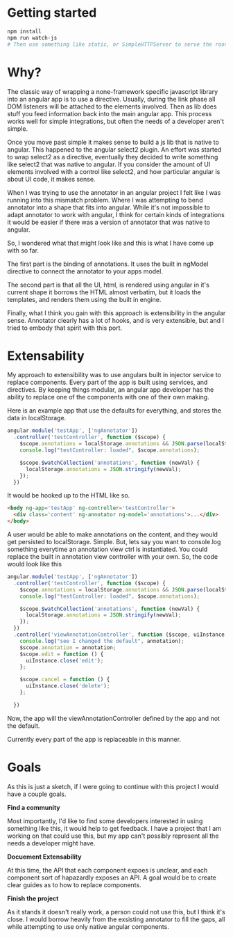 # Getting started

```bash
npm install
npm run watch-js
# Then use something like static, or SimpleHTTPServer to serve the root directory and load up test.html
```

# Why?

The classic way of wrapping a none-framework specific javascript library into an angular app is to use a directive. Usually, during the link phase all DOM listeners will be attached to the elements involved. Then as lib does stuff you feed information back into the main angular app. This process works well for simple integrations, but often the needs of a developer aren't simple.

Once you move past simple it makes sense to build a js lib that is native to angular. This happened to the angular select2 plugin. An effort was started to wrap select2 as a directive, eventually they decided to write something like select2 that was native to angular. If you consider the amount of UI elements involved with a control like select2, and how particular angular is about UI code, it makes sense.

When I was trying to use the annotator in an angular project I felt like I was running into this mismatch problem. Where I was attempting to bend annotator into a shape that fits into angular. While it's not impossible to adapt annotator to work with angular, I think for certain kinds of integrations it would be easier if there was a version of annotator that was native to angular.

So, I wondered what that might look like and this is what I have come up with so far.

The first part is the binding of annotations. It uses the built in ngModel directive to connect the annotator to your apps model.

The second part is that all the UI, html, is rendered using angular in it's current shape it borrows the HTML almost verbatim, but it loads the templates, and renders them using the built in engine.

Finally, what I think you gain with this approach is extensibility in the angular sense. Annotator clearly has a lot of hooks, and is very extensible, but and I tried to embody that spirit with this port.

# Extensability

My approach to extensibility was to use angulars built in injector service to replace components. Every part of the app is built using services, and directives. By keeping things modular, an angular app developer has the ability to replace one of the components with one of their own making.

Here is an example app that use the defaults for everything, and stores the data in localStorage.

```js
angular.module('testApp', ['ngAnnotator'])
  .controller('testController', function ($scope) {
    $scope.annotations = localStorage.annotations && JSON.parse(localStorage.annotations) || [];
    console.log("testController: loaded", $scope.annotations);

    $scope.$watchCollection('annotations', function (newVal) {
      localStorage.annotations = JSON.stringify(newVal);
    });
  })
```

It would be hooked up to the HTML like so.

```html
<body ng-app='testApp' ng-controller='testController'>
  <div class='content' ng-annotator ng-model='annotations'>...</div>
</body>
```

A user would be able to make annotations on the content, and they would get persisted to localStorage. Simple. But, lets say you want to console.log something everytime an annotation view ctrl is instantiated. You could replace the built in annotation view controller with your own. So, the code would look like this

```js
angular.module('testApp', ['ngAnnotator'])
  .controller('testController', function ($scope) {
    $scope.annotations = localStorage.annotations && JSON.parse(localStorage.annotations) || [];
    console.log("testController: loaded", $scope.annotations);

    $scope.$watchCollection('annotations', function (newVal) {
      localStorage.annotations = JSON.stringify(newVal);
    });
  })
  .controller('viewAnnotationController', function ($scope, uiInstance, annotation) {
    console.log("see I changed the default", annotation);
    $scope.annotation = annotation;
    $scope.edit = function () {
      uiInstance.close('edit');
    };

    $scope.cancel = function () {
      uiInstance.close('delete');
    };

  })
```

Now, the app will the viewAnnotationController defined by the app and not the default.

Currently every part of the app is replaceable in this manner.

# Goals

As this is just a sketch, if I were going to continue with this project I would have a couple goals.

**Find a community**

Most importantly, I'd like to find some developers interested in using something like this, it would help to get feedback. I have a project that I am working on that could use this, but my app can't possibly represent all the needs a developer might have.

**Docuement Extensability**

At this time, the API that each component expoes is unclear, and each component sort of hapazardly exposes an API. A goal would be to create clear guides as to how to replace components.

**Finish the project**

As it stands it doesn't really work, a person could not use this, but I think it's close. I would borrow heavily from the exsisting annotator to fill the gaps, all while attempting to use only native angular components.

